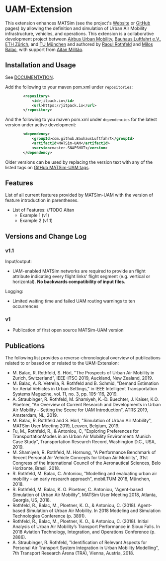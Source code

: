 
# UAM-Extension

This extension enhances MATSim (see the project's [Website](https://www.matsim.org) or [GitHub](https://github.com/matsim-org) pages) by allowing the definition and simulation of Urban Air Mobility infrastructure, vehicles, and operations. This extension is a collaborative development project between [Airbus Urban Mobility](https://www.airbus.com/innovation/urban-air-mobility.html), [Bauhaus Luftfahrt e.V.](https://www.bauhaus-luftfahrt.net), [ETH Zürich](https://www.ethz.ch), and [TU München](https://www.tse.bgu.tum.de) and authored by [Raoul Rothfeld](https://github.com/RRothfeld) and [Milos Balac](https://github.com/balacmi), with support from [Aitan Militão](https://github.com/Aitanm).

## Installation and Usage
See [DOCUMENTATION](https://github.com/BauhausLuftfahrt/MATSim-UAM/blob/master/DOCUMENTATION.md).

Add the following to your maven pom.xml under `repositories`:
```xml
        <repository>
            <id>jitpack.io</id>
            <url>https://jitpack.io</url>
        </repository>
```
And the following to you maven pom.xml under `dependencies` for the latest version under active development:
```xml
        <dependency>
            <groupId>com.github.BauhausLuftfahrt</groupId>
            <artifactId>MATSim-UAM</artifactId>
            <version>master-SNAPSHOT</version>
        </dependency>
```
Older versions can be used by replacing the version text with any of the listed tags on [GitHub MATSim-UAM tags](https://github.com/BauhausLuftfahrt/MATSim-UAM/tags).

## Features
List of all current features provided by MATSim-UAM with the version of feature introduction in parentheses.

- List of Features: //TODO Aitan
    - Example 1 (v1)
    - Example 2 (v1.1)

## Versions and Change Log

### v1.1
Input/output:
- UAM-enabled MATSim networks are required to provide an flight attribute indicating every flight links' flight segment (e.g. vertical or horizontal). **No backwards compatibility of input files.**

Logging:
- Limited waiting time and failed UAM routing warnings to ten occurrences

### v1
- Publication of first open source MATSim-UAM version

## Publications
The following list provides a reverse-chronological overview of publications related to or based on or related to the UAM-Extension:
* M. Balac, R. Rothfeld, S. Hörl, "The Prospects of Urban Air Mobility in Zurich, Switzerland", IEEE-ITSC 2019, Auckland, New Zealand, 2019.
* M. Balac, A. R. Vetrella, R. Rothfeld and B. Schmid, "Demand Estimation for Aerial Vehicles in Urban Settings," in IEEE Intelligent Transportation Systems Magazine, vol. 11, no. 3, pp. 105-116, 2019.
* A. Straubinger, R. Rothfeld, M. Shamiyeh, K.-D. Buechter, J. Kaiser, K.O. Ploetner, "An Overview of Current Research and Developments in Urban Air Mobility - Setting the Scene for UAM Introduction", ATRS 2019, Amsterdam, NL, 2019.
* M. Balac, R. Rothfeld and S. Hörl, "Simulation of Urban Air Mobility", MATSim User Meeting 2019, Leuven, Belgium, 2019.
* Fu, M., Rothfeld, R., & Antoniou, C, "Exploring Preferences for TransportationModes in an Urban Air Mobility Environment: Munich Case Study", Transportation Research Record, Washington D.C., USA, 2019.
* M. Shamiyeh, R. Rothfeld, M. Hornung, "A Performance Benchmark of Recent Personal Air Vehicle Concepts for Urban Air Mobility", 31st Congress of the International Council of the Aeronautical Sciences, Belo Horizonte, Brasil, 2018.
* R. Rothfeld, M. Balac, C. Antoniou, "Modelling and evaluating urban air mobility – an early research approach", mobil.TUM 2018, München, 2018.
* R. Rothfeld, M. Balac, K. O. Ploetner, C. Antoniou, "Agent-based Simulation of Urban Air Mobility", MATSim User Meeting 2018, Atlanta, Georgia, US, 2018.
* Rothfeld, R., Balac, M., Ploetner, K. O., & Antoniou, C. (2018). Agent-based Simulation of Urban Air Mobility. In 2018 Modeling and Simulation Technologies Conference (p. 3891).
* Rothfeld, R., Balac, M., Ploetner, K. O., & Antoniou, C. (2018). Initial Analysis of Urban Air Mobility’s Transport Performance in Sioux Falls. In 2018 Aviation Technology, Integration, and Operations Conference (p. 2886).
* A. Straubinger, R. Rothfeld, "Identification of Relevant Aspects for Personal Air Transport System Integration in Urban Mobility Modelling", 7th Transport Research Arena (TRA), Vienna, Austria, 2018.
